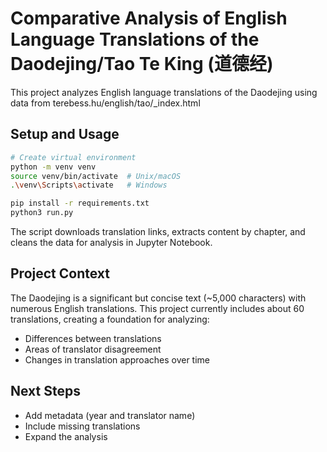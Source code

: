 # Comparative Analysis of English Language Translations of the Daodejing/Tao Te King (道德经)

This project analyzes English language translations of the Daodejing using data from terebess.hu/english/tao/_index.html

## Setup and Usage
```bash
# Create virtual environment
python -m venv venv
source venv/bin/activate  # Unix/macOS
.\venv\Scripts\activate   # Windows

pip install -r requirements.txt
python3 run.py
```

The script downloads translation links, extracts content by chapter, and cleans the data for analysis in Jupyter Notebook.

## Project Context
The Daodejing is a significant but concise text (~5,000 characters) with numerous English translations. This project currently includes about 60 translations, creating a foundation for analyzing:
- Differences between translations
- Areas of translator disagreement
- Changes in translation approaches over time

## Next Steps
- Add metadata (year and translator name)
- Include missing translations
- Expand the analysis
